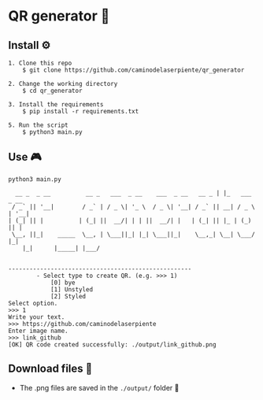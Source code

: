 # QR generator  :iphone: 


## Install  :gear:

```console
1. Clone this repo
    $ git clone https://github.com/caminodelaserpiente/qr_generator

2. Change the working directory
    $ cd qr_generator

3. Install the requirements
    $ pip install -r requirements.txt

5. Run the script
    $ python3 main.py
```


## Use :video_game:

```consol
python3 main.py
```

      __ _  _ __          __ _   ___  _ __    ___  _ __   __ _ | |_   ___   _ __ 
     / _` || '__|        / _` | / _ \| '_ \  / _ \| '__| / _` || __| / _ \ | '__|
    | (_| || |          | (_| ||  __/| | | ||  __/| |   | (_| || |_ | (_) || |   
     \__, ||_|    _____  \__, | \___||_| |_| \___||_|    \__,_| \__| \___/ |_|   
        |_|      |_____| |___/                                                   

 
    ----------------------------------------------------
            - Select type to create QR. (e.g. >>> 1)
                [0] bye
                [1] Unstyled
                [2] Styled
    Select option.
    >>> 1
    Write your text. 
    >>> https://github.com/caminodelaserpiente
    Enter image name. 
    >>> link_github
    [OK] QR code created successfully: ./output/link_github.png
 

## Download files  :floppy_disk:
* The .png files are saved in the `./output/` folder  📁
